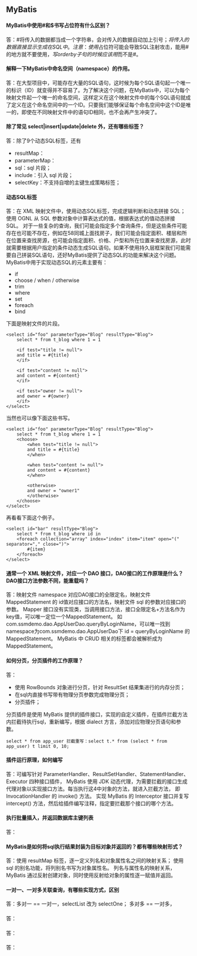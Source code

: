 ## MyBatis
#### MyBatis中使用#和$书写占位符有什么区别？
答：#将传入的数据都当成一个字符串，会对传入的数据自动加上引号；$将传入的数据直接显示生成在SQL中。注意：使用$占位符可能会导致SQL注射攻击，能用#的地方就不要使用$，写order by子句的时候应该用$而不是#。

#### 解释一下MyBatis中命名空间（namespace）的作用。
答：在大型项目中，可能存在大量的SQL语句，这时候为每个SQL语句起一个唯一的标识（ID）就变得并不容易了。为了解决这个问题，在MyBatis中，可以为每个映射文件起一个唯一的命名空间，这样定义在这个映射文件中的每个SQL语句就成了定义在这个命名空间中的一个ID。只要我们能够保证每个命名空间中这个ID是唯一的，即使在不同映射文件中的语句ID相同，也不会再产生冲突了。

#### 除了常见 select|insert|update|delete 外，还有哪些标签？
答：除了9个动态SQL标签，还有
- resultMap：
- parameterMap：
- sql：sql 片段；
- include：引入 sql 片段；
- selectKey：不支持自增的主键生成策略标签；

#### 动态SQL标签 
答：在 XML 映射文件中，使用动态SQL标签，完成逻辑判断和动态拼接 SQL；
    使用 OGNL 从 SQL 参数对象中计算表达式的值，根据表达式的值动态拼接 SQL。
对于一些复杂的查询，我们可能会指定多个查询条件，但是这些条件可能存在也可能不存在，例如在58同城上面找房子，我们可能会指定面积、楼层和所在位置来查找房源，也可能会指定面积、价格、户型和所在位置来查找房源，此时就需要根据用户指定的条件动态生成SQL语句。如果不使用持久层框架我们可能需要自己拼装SQL语句，还好MyBatis提供了动态SQL的功能来解决这个问题。MyBatis中用于实现动态SQL的元素主要有：
- if
- choose / when / otherwise
- trim
- where
- set
- foreach
- bind

下面是映射文件的片段。

    <select id="foo" parameterType="Blog" resultType="Blog">
        select * from t_blog where 1 = 1

        <if test="title != null">
        and title = #{title}
        </if>

        <if test="content != null">
        and content = #{content}
        </if>

        <if test="owner != null">
        and owner = #{owner}
        </if>
    </select>


当然也可以像下面这些书写。

    <select id="foo" parameterType="Blog" resultType="Blog">
        select * from t_blog where 1 = 1
        <choose>
            <when test="title != null">
            and title = #{title}
            </when>

            <when test="content != null">
            and content = #{content}
            </when>

            <otherwise>
            and owner = "owner1"
            </otherwise>
        </choose>
    </select>


再看看下面这个例子。

    <select id="bar" resultType="Blog">
        select * from t_blog where id in
        <foreach collection="array" index="index" item="item" open="(" separator="," close=")">
            #{item}
        </foreach>
    </select>
    
#### 通常一个 XML 映射文件，对应一个 DAO 接口，DAO接口的工作原理是什么？DAO接口方法参数不同，能重载吗？
答：映射文件 namespace 对应DAO接口的全限定名，映射文件 MappedStatement 的 id值对应接口的方法名，映射文件 sql 的参数对应接口的参数。
    Mapper 接口没有实现类，当调用接口方法，接口全限定名+方法名作为key值，可以唯一定位一个MappedStatement。
    如com.ssmdemo.dao.AppUserDao.queryByLoginName，可以唯一找到namespace为com.ssmdemo.dao.AppUserDao下 id = queryByLoginName 的 MappedStatement。
    MyBatis 中 CRUD 相关的标签都会被解析成为 MappedStatement。
    
#### 如何分页，分页插件的工作原理？
答：
- 使用 RowBounds 对象进行分页，针对 ResultSet 结果集进行的内存分页；
- 在sql内直接书写带有物理分页参数完成物理分页；
- 分页插件；

分页插件是使用 MyBatis 提供的插件接口，实现的自定义插件，在插件拦截方法内拦截待执行sql，重新编写，根据 dialect 方言，添加对应物理分页语句和参数。

    select * from app_user 拦截重写：select t.* from (select * from app_user) t limit 0, 10;
 
#### 插件运行原理，如何编写
答：可编写针对 ParameterHandler、ResultSetHandler、StatementHandler、Executor 四种接口插件，
    MyBatis 使用 JDK 动态代理，为需要拦截的接口生成代理对象以实现接口方法。每当执行这4中对象的方法，就进入拦截方法，
    即 InvocationHandler 的 invoke() 方法。
    实现 MyBatis 的 Interceptor 接口并复写 intercept() 方法，然后给插件编写注释，指定要拦截那个接口的哪个方法。
    
#### 执行批量插入，并返回数据库主键列表
答：

#### MyBatis是如何将sql执行结果封装为目标对象并返回的？都有哪些映射形式？
答：使用 resultMap 标签，逐一定义列名和对象属性名之间的映射关系；
    使用 sql 的别名功能，将列别名书写为对象属性名。
    列名与属性名的映射关系，MyBatis 通过反射创建对象，同时使用反射给对象的属性逐一赋值并返回。

#### 一对一、一对多关联查询，有哪些实现方式，区别
答：多对一 == 一对一，selectList 改为 selectOne；
    多对多 == 一对多，

####
答：

####
答：

####
答：